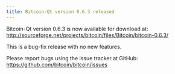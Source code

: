 ```yaml
---
title: Bitcoin-Qt version 0.6.3 released
---
```

Bitcoin-Qt version 0.6.3 is now available for download at:
<http://sourceforge.net/projects/bitcoin/files/Bitcoin/bitcoin-0.6.3/>

This is a bug-fix release with no new features.

Please report bugs using the issue tracker at GitHub:
<https://github.com/bitcoin/bitcoin/issues>

